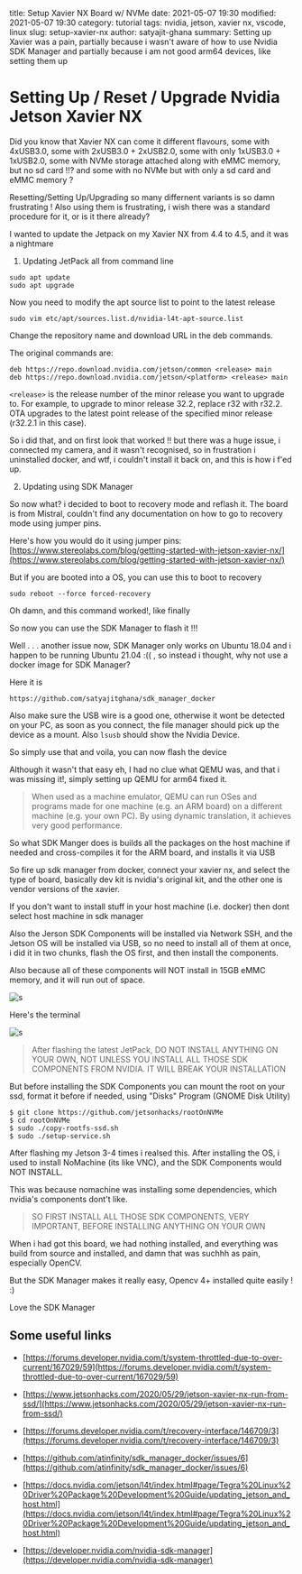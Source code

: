 title: Setup Xavier NX Board w/ NVMe 
date: 2021-05-07 19:30
modified: 2021-05-07 19:30
category: tutorial
tags: nvidia, jetson, xavier nx, vscode, linux
slug: setup-xavier-nx 
author: satyajit-ghana
summary: Setting up Xavier was a pain, partially because i wasn't aware of how to use Nvidia SDK Manager and partially because i am not good arm64 devices, like setting them up

# Setting Up / Reset / Upgrade Nvidia Jetson Xavier NX

Did you know that Xavier NX can come it different flavours, some with 4xUSB3.0, some with 2xUSB3.0 + 2xUSB2.0, some with only 1xUSB3.0 + 1xUSB2.0, some with NVMe storage attached along with eMMC memory, but no sd card !!? and some with no NVMe but with only a sd card and eMMC memory ?

Resetting/Setting Up/Upgrading so many differnent variants is so damn frustrating ! Also using them is frustrating, i wish there was a standard procedure for it, or is it there already?

I wanted to update the Jetpack on my Xavier NX from 4.4 to 4.5, and it was a nightmare

1. Updating JetPack all from command line

```
sudo apt update
sudo apt upgrade
```

Now you need to modify the apt source list to point to the latest release

```
sudo vim etc/apt/sources.list.d/nvidia-l4t-apt-source.list
```

Change the repository name and download URL in the deb commands.

The original commands are:

```
deb https://repo.download.nvidia.com/jetson/common <release> main
deb https://repo.download.nvidia.com/jetson/<platform> <release> main
```

`<release>` is the release number of the minor release you want to upgrade to. For example, to upgrade to minor release 32.2, replace r32 with r32.2. OTA upgrades to the latest point release of the specified minor release (r32.2.1 in this case).

So i did that, and on first look that worked !! but there was a huge issue, i connected my camera, and it wasn't recognised, so in frustration i uninstalled docker, and wtf, i couldn't install it back on, and this is how i f'ed up.

2. Updating using SDK Manager

So now what? i decided to boot to recovery mode and reflash it. The board is from Mistral, couldn't find any documentation on how to go to recovery mode using jumper pins.

Here's how you would do it using jumper pins: [https://www.stereolabs.com/blog/getting-started-with-jetson-xavier-nx/](https://www.stereolabs.com/blog/getting-started-with-jetson-xavier-nx/)

But if you are booted into a OS, you can use this to boot to recovery

```
sudo reboot --force forced-recovery
```

Oh damn, and this command worked!, like finally

So now you can use the SDK Manager to flash it !!!

Well . . . another issue now, SDK Manager only works on Ubuntu 18.04 and i happen to be running Ubuntu 21.04 :(( , so instead i thought, why not use a docker image for SDK Manager?

Here it is

```
https://github.com/satyajitghana/sdk_manager_docker
```

Also make sure the USB wire is a good one, otherwise it wont be detected on your PC, as soon as you connect, the file manager should pick up the device as a mount. Also `lsusb` should show the Nvidia Device.

So simply use that and voila, you can now flash the device

Although it wasn't that easy eh, I had no clue what QEMU was, and that i was missing it!, simply setting up QEMU for arm64 fixed it.

> When used as a machine emulator, QEMU can run OSes and programs made for one machine (e.g. an ARM board) on a different machine (e.g. your own PC). By using dynamic translation, it achieves very good performance.

So what SDK Manger does is builds all the packages on the host machine if needed and cross-compiles it for the ARM board, and installs it via USB

So fire up sdk manager from docker, connect your xavier nx, and select the type of board, basically dev kit is nvidia's original kit, and the other one is vendor versions of the xavier.

If you don't want to install stuff in your host machine (i.e. docker) then dont select host machine in sdk manager

Also the Jerson SDK Components will be installed via Network SSH, and the Jetson OS will be installed via USB, so no need to install all of them at once, i did it in two chunks, flash the OS first, and then install the components.

Also because all of these components will NOT install in 15GB eMMC memory, and it will run out of space.

![s]({attach}2021-05-07_12-28.png)

Here's the terminal

![s]({attach}2021-05-07_13-07.png)


> After flashing the latest JetPack, DO NOT INSTALL ANYTHING ON YOUR OWN, NOT UNLESS YOU INSTALL ALL THOSE SDK COMPONENTS FROM NVIDIA. IT WILL BREAK YOUR INSTALLATION

But before installing the SDK Components you can mount the root on your ssd, format it before if needed, using "Disks" Program (GNOME Disk Utility)

```
$ git clone https://github.com/jetsonhacks/rootOnNVMe
$ cd rootOnNVMe
$ sudo ./copy-rootfs-ssd.sh
$ sudo ./setup-service.sh
```

After flashing my Jetson 3-4 times i realsed this. After installing the OS, i used to install NoMachine (its like VNC), and the SDK Components would NOT INSTALL.

This was because nomachine was installing some dependencies, which nvidia's components dont't like.

> SO FIRST INSTALL ALL THOSE SDK COMPONENTS, VERY IMPORTANT, BEFORE INSTALLING ANYTHING ON YOUR OWN

When i had got this board, we had nothing installed, and everything was build from source and installed, and damn that was suchhh as pain, especially OpenCV.

But the SDK Manager makes it really easy, Opencv 4+ installed quite easily ! :)

Love the SDK Manager

## Some useful links

- [https://forums.developer.nvidia.com/t/system-throttled-due-to-over-current/167029/59](https://forums.developer.nvidia.com/t/system-throttled-due-to-over-current/167029/59)

- [https://www.jetsonhacks.com/2020/05/29/jetson-xavier-nx-run-from-ssd/](https://www.jetsonhacks.com/2020/05/29/jetson-xavier-nx-run-from-ssd/)

- [https://forums.developer.nvidia.com/t/recovery-interface/146709/3](https://forums.developer.nvidia.com/t/recovery-interface/146709/3)

- [https://github.com/atinfinity/sdk_manager_docker/issues/6](https://github.com/atinfinity/sdk_manager_docker/issues/6)

- [https://docs.nvidia.com/jetson/l4t/index.html#page/Tegra%20Linux%20Driver%20Package%20Development%20Guide/updating_jetson_and_host.html](https://docs.nvidia.com/jetson/l4t/index.html#page/Tegra%20Linux%20Driver%20Package%20Development%20Guide/updating_jetson_and_host.html)

- [https://developer.nvidia.com/nvidia-sdk-manager](https://developer.nvidia.com/nvidia-sdk-manager)
